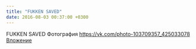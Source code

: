 ```yaml
---
title: "FUKKEN SAVED"
date: 2016-08-03 00:37:00 +0300
---
```


FUKKEN SAVED
Фотография
<a class="vk-attach" href="https://vk.com/photo-103709357_425033078">https://vk.com/photo-103709357_425033078</a>
<a class="vk-attach" href="https://vk.com/photo-103709357_425033078">Вложение</a>
